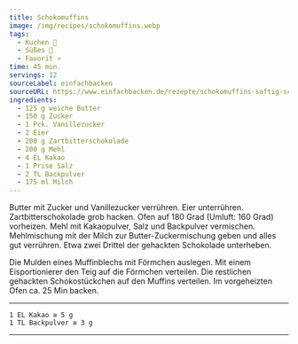 ```yaml
---
title: Schokomuffins
image: /img/recipes/schokomuffins.webp
tags:
  - Kuchen 🍰
  - Süßes 🍬
  - Favorit ⭐
time: 45 min.
servings: 12
sourceLabel: einfachbacken
sourceURL: https://www.einfachbacken.de/rezepte/schokomuffins-saftig-schnell
ingredients:
  - 125 g weiche Butter
  - 150 g Zucker
  - 1 Pck. Vanillezucker
  - 2 Eier
  - 200 g Zartbitterschokolade
  - 200 g Mehl
  - 4 EL Kakao
  - 1 Prise Salz
  - 2 TL Backpulver
  - 175 ml Milch 
---
```


Butter mit Zucker und Vanillezucker verrühren. Eier unterrühren. 
Zartbitterschokolade grob hacken. Ofen auf 180 Grad (Umluft: 160 Grad) vorheizen. 
Mehl mit Kakaopulver, Salz und Backpulver vermischen. 
Mehlmischung mit der Milch zur Butter-Zuckermischung geben und alles gut verrühren. 
Etwa zwei Drittel der gehackten Schokolade unterheben.

Die Mulden eines Muffinblechs mit Förmchen auslegen. 
Mit einem Eisportionierer den Teig auf die Förmchen verteilen. 
Die restlichen gehackten Schokostückchen auf den Muffins verteilen. 
Im vorgeheizten Ofen ca. 25 Min backen.

***
    1 EL Kakao ≅ 5 g
    1 TL Backpulver ≅ 3 g
***
